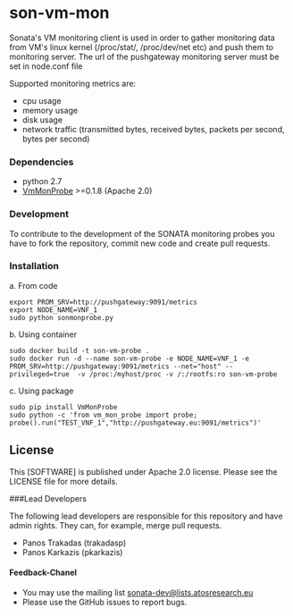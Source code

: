 # son-vm-mon 
Sonata's VM monitoring client is used in order to gather monitoring data from VM's linux kernel (/proc/stat/, /proc/dev/net etc) and push them to monitoring server. 
The url of the pushgateway monitoring server must be set in node.conf file 

Supported monitoring metrics are:
 * cpu usage
 * memory usage
 * disk usage 
 * network traffic (transmitted bytes, received bytes, packets per second, bytes per second)

### Dependencies
 * python 2.7
 * [VmMonProbe](https://pypi.python.org/pypi/VmMonProbe) >=0.1.8 (Apache 2.0)
 
### Development
To contribute to the development of the SONATA monitoring probes you have to fork the repository, commit new code and create pull requests.


### Installation
a. From code
```
export PROM_SRV=http://pushgateway:9091/metrics
export NODE_NAME=VNF_1
sudo python sonmonprobe.py
```

b. Using container
```
sudo docker build -t son-vm-probe .
sudo docker run -d --name son-vm-probe -e NODE_NAME=VNF_1 -e PROM_SRV=http://pushgateway:9091/metrics --net="host" --privileged=true  -v /proc:/myhost/proc -v /:/rootfs:ro son-vm-probe
```

c. Using package
```
sudo pip install VmMonProbe
sudo python -c 'from vm_mon_probe import probe; probe().run("TEST_VNF_1","http://pushgateway.eu:9091/metrics")'
```

## License

This [SOFTWARE] is published under Apache 2.0 license. Please see the LICENSE file for more details.

###Lead Developers

The following lead developers are responsible for this repository and have admin rights. They can, for example, merge pull requests.

 * Panos Trakadas  (trakadasp)
 * Panos Karkazis  (pkarkazis)

 #### Feedback-Chanel

* You may use the mailing list sonata-dev@lists.atosresearch.eu
* Please use the GitHub issues to report bugs.
